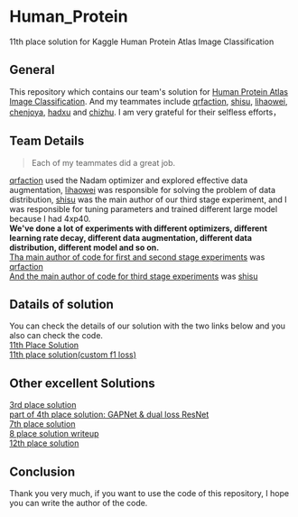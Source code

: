 # Human_Protein
11th place solution for Kaggle Human Protein Atlas Image Classification

## General
This repository which contains our team's solution for [Human Protein Atlas Image Classification](https://www.kaggle.com/c/human-protein-atlas-image-classification). And my teammates include [qrfaction](https://www.kaggle.com/action), [shisu](https://www.kaggle.com/shisususu), [lihaowei](https://www.kaggle.com/lihaoweicvch), [chenjoya](https://www.kaggle.com/chenjoya), [hadxu](https://www.kaggle.com/hadxu123) and [chizhu](https://www.kaggle.com/chizhu2018). I am very grateful for their selfless efforts，

## Team Details
> Each of my teammates did a great job.

[qrfaction](https://github.com/qrfaction) used the Nadam optimizer and explored effective data augmentation, [lihaowei](https://www.kaggle.com/lihaoweicvch) was responsible for solving the problem of data distribution, [shisu](https://www.kaggle.com/shisususu) was the main author of our third stage experiment, and I was responsible for tuning parameters and trained different large model because I had 4xp40. <br>
**We've done a lot of experiments with different optimizers, different learning rate decay, different data augmentation, different data distribution, different model and so on.** <br>
[Tha main author of code for first and second stage experiments](https://github.com/Gary-Deeplearning/Human_Protein/tree/master/stage1%262) was [qrfaction](https://github.com/qrfaction)<br>
[And the main author of code for third stage experiments](https://github.com/Gary-Deeplearning/Human_Protein/tree/master/shisu_code) was [shisu](https://www.kaggle.com/shisususu) 

## Datails of solution
You can check the details of our solution with the two links below and you also can check the code.<br>
[11th Place Solution](https://www.kaggle.com/c/human-protein-atlas-image-classification/discussion/77282)<br>
[11th place solution(custom f1 loss)
](https://www.kaggle.com/c/human-protein-atlas-image-classification/discussion/77289)<br>

## Other excellent Solutions
[3rd place solution](https://www.kaggle.com/c/human-protein-atlas-image-classification/discussion/77320)<br>
[part of 4th place solution: GAPNet & dual loss ResNet
](https://www.kaggle.com/c/human-protein-atlas-image-classification/discussion/77300)<br>
[7th place solution
](https://www.kaggle.com/c/human-protein-atlas-image-classification/discussion/77269)<br>
[8 place solution writeup
](https://www.kaggle.com/c/human-protein-atlas-image-classification/discussion/77251)<br>
[12th place solution
](https://www.kaggle.com/c/human-protein-atlas-image-classification/discussion/77325)<br>

## Conclusion
Thank you very much, if you want to use the code of this repository, I hope you can write the author of the code.


